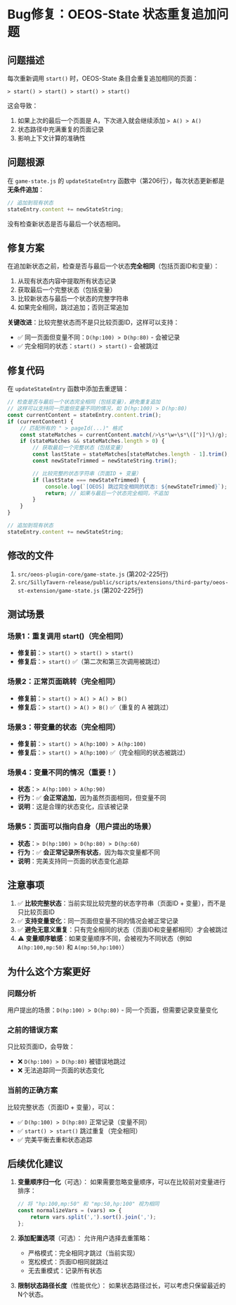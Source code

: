 # Bug修复：OEOS-State 状态重复追加问题

## 问题描述

每次重新调用 `start()` 时，OEOS-State 条目会重复追加相同的页面：

```
> start() > start() > start() > start()
```

这会导致：
1. 如果上次的最后一个页面是 A，下次进入就会继续添加 `> A() > A()`
2. 状态路径中充满重复的页面记录
3. 影响上下文计算的准确性

## 问题根源

在 `game-state.js` 的 `updateStateEntry` 函数中（第206行），每次状态更新都是**无条件追加**：

```javascript
// 追加到现有状态
stateEntry.content += newStateString;
```

没有检查新状态是否与最后一个状态相同。

## 修复方案

在追加新状态之前，检查是否与最后一个状态**完全相同**（包括页面ID和变量）：

1. 从现有状态内容中提取所有状态记录
2. 获取最后一个完整状态（包括变量）
3. 比较新状态与最后一个状态的完整字符串
4. 如果完全相同，跳过追加；否则正常追加

**关键改进**：比较完整状态而不是只比较页面ID，这样可以支持：
- ✅ 同一页面但变量不同：`D(hp:100) > D(hp:80)` - 会被记录
- ✅ 完全相同的状态：`start() > start()` - 会被跳过

## 修复代码

在 `updateStateEntry` 函数中添加去重逻辑：

```javascript
// 检查是否与最后一个状态完全相同（包括变量），避免重复追加
// 这样可以支持同一页面但变量不同的情况，如 D(hp:100) > D(hp:80)
const currentContent = stateEntry.content.trim();
if (currentContent) {
    // 匹配所有的 " > pageId(...)" 格式
    const stateMatches = currentContent.match(/>\s*\w+\s*\([^)]*\)/g);
    if (stateMatches && stateMatches.length > 0) {
        // 获取最后一个完整状态（包括变量）
        const lastState = stateMatches[stateMatches.length - 1].trim();
        const newStateTrimmed = newStateString.trim();

        // 比较完整的状态字符串（页面ID + 变量）
        if (lastState === newStateTrimmed) {
            console.log(`[OEOS] 跳过完全相同的状态: ${newStateTrimmed}`);
            return; // 如果与最后一个状态完全相同，不追加
        }
    }
}

// 追加到现有状态
stateEntry.content += newStateString;
```

## 修改的文件

1. `src/oeos-plugin-core/game-state.js` (第202-225行)
2. `src/SillyTavern-release/public/scripts/extensions/third-party/oeos-st-extension/game-state.js` (第202-225行)

## 测试场景

### 场景1：重复调用 start()（完全相同）
- **修复前**：`> start() > start() > start()`
- **修复后**：`> start()` ✅（第二次和第三次调用被跳过）

### 场景2：正常页面跳转（完全相同）
- **修复前**：`> start() > A() > A() > B()`
- **修复后**：`> start() > A() > B()` ✅（重复的 A 被跳过）

### 场景3：带变量的状态（完全相同）
- **修复前**：`> start() > A(hp:100) > A(hp:100)`
- **修复后**：`> start() > A(hp:100)` ✅（完全相同的状态被跳过）

### 场景4：变量不同的情况（重要！）
- **状态**：`> A(hp:100) > A(hp:90)`
- **行为**：✅ **会正常追加**，因为虽然页面相同，但变量不同
- **说明**：这是合理的状态变化，应该被记录

### 场景5：页面可以指向自身（用户提出的场景）
- **状态**：`> D(hp:100) > D(hp:80) > D(hp:60)`
- **行为**：✅ **会正常记录所有状态**，因为每次变量都不同
- **说明**：完美支持同一页面的状态变化追踪

## 注意事项

1. ✅ **比较完整状态**：当前实现比较完整的状态字符串（页面ID + 变量），而不是只比较页面ID
2. ✅ **支持变量变化**：同一页面但变量不同的情况会被正常记录
3. ✅ **避免无意义重复**：只有完全相同的状态（页面ID和变量都相同）才会被跳过
4. ⚠️ **变量顺序敏感**：如果变量顺序不同，会被视为不同状态（例如 `A(hp:100,mp:50)` 和 `A(mp:50,hp:100)`）

## 为什么这个方案更好

### 问题分析
用户提出的场景：`D(hp:100) > D(hp:80)` - 同一个页面，但需要记录变量变化

### 之前的错误方案
只比较页面ID，会导致：
- ❌ `D(hp:100) > D(hp:80)` 被错误地跳过
- ❌ 无法追踪同一页面的状态变化

### 当前的正确方案
比较完整状态（页面ID + 变量），可以：
- ✅ `D(hp:100) > D(hp:80)` 正常记录（变量不同）
- ✅ `start() > start()` 跳过重复（完全相同）
- ✅ 完美平衡去重和状态追踪

## 后续优化建议

1. **变量顺序归一化**（可选）：
   如果需要忽略变量顺序，可以在比较前对变量进行排序：
   ```javascript
   // 将 "hp:100,mp:50" 和 "mp:50,hp:100" 视为相同
   const normalizeVars = (vars) => {
       return vars.split(',').sort().join(',');
   };
   ```

2. **添加配置选项**（可选）：
   允许用户选择去重策略：
   - 严格模式：完全相同才跳过（当前实现）
   - 宽松模式：页面ID相同就跳过
   - 无去重模式：记录所有状态

3. **限制状态路径长度**（性能优化）：
   如果状态路径过长，可以考虑只保留最近的N个状态。

